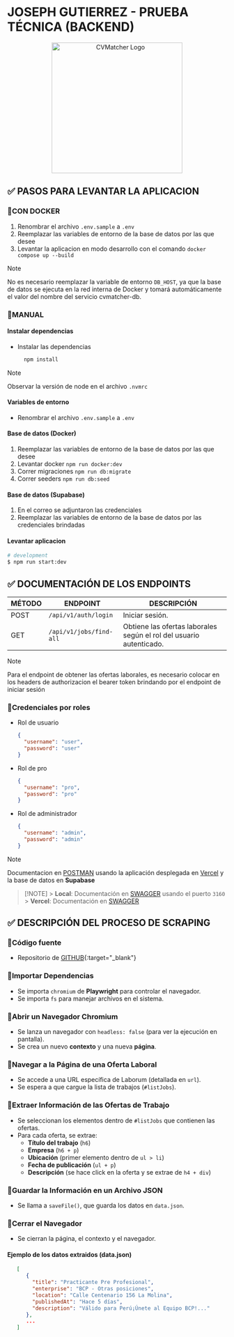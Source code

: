 # JOSEPH GUTIERREZ - PRUEBA TÉCNICA (BACKEND)

<p align="center">
  <img src="https://www.cvmatcher.app/images/shortlogo.webp"
  width="300" alt="CVMatcher Logo" />
  </a>
</p>

## ✅ PASOS PARA LEVANTAR LA APLICACION

### 🔹CON DOCKER

1. Renombrar el archivo `.env.sample` a `.env`
2. Reemplazar las variables de entorno de la base de datos por las que desee
3. Levantar la aplicacion en modo desarrollo con el comando `docker compose up --build`

> [!NOTE]
> No es necesario reemplazar la variable de entorno `DB_HOST`, ya que la
> base de datos se ejecuta en la red interna de Docker y tomará automáticamente
> el valor del nombre del servicio cvmatcher-db.

### 🔹MANUAL

#### Instalar dependencias

- Instalar las dependencias

  ```bash
    npm install
  ```

> [!NOTE]
> Observar la versión de node en el archivo `.nvmrc`

#### Variables de entorno

- Renombrar el archivo `.env.sample` a `.env`

#### Base de datos (Docker)

1. Reemplazar las variables de entorno de la base de datos por las que desee
2. Levantar docker `npm run docker:dev`
3. Correr migraciones `npm run db:migrate`
4. Correr seeders `npm run db:seed`

#### Base de datos (Supabase)

1. En el correo se adjuntaron las credenciales
2. Reemplazar las variables de entorno de la base de datos por las credenciales brindadas

#### Levantar aplicacion

```bash
# development
$ npm run start:dev
```

## ✅ DOCUMENTACIÓN DE LOS ENDPOINTS

| MÉTODO | ENDPOINT                | DESCRIPCIÓN                                                         |
| ------ | ----------------------- | ------------------------------------------------------------------- |
| POST   | `/api/v1/auth/login`    | Iniciar sesión.                                                     |
| GET    | `/api/v1/jobs/find-all` | Obtiene las ofertas laborales según el rol del usuario autenticado. |

> [!NOTE]
> Para el endpoint de obtener las ofertas laborales, es necesario colocar en los
> headers de authorizacion el bearer token brindando por el endpoint de iniciar
> sesión

### 🔹Credenciales por roles

- Rol de usuario

  ```json
  {
    "username": "user",
    "password": "user"
  }
  ```

- Rol de pro

  ```json
  {
    "username": "pro",
    "password": "pro"
  }
  ```

- Rol de administrador

  ```json
  {
    "username": "admin",
    "password": "admin"
  }
  ```

> [!NOTE]
> Documentacion en [POSTMAN](https://documenter.getpostman.com/view/29145466/2sAYXCidJr) usando la aplicación desplegada en [Vercel](https://joseph-gutierrez-prueba-tecnica-cvmatcher-back.vercel.app) y la base
> de datos en **Supabase**

> [!NOTE] > **Local**: Documentación en [SWAGGER](http://localhost:3160/documentation) usando el puerto `3160` > **Vercel**: Documentación en [SWAGGER](https://joseph-gutierrez-prueba-tecnica-cvmatcher-back.vercel.app/documentation)

## ✅ DESCRIPCIÓN DEL PROCESO DE SCRAPING

### 🔹Código fuente

- Repositorio de [GITHUB](https://github.com/bjgonzalesg/https-github.com-bjgonzalesg-joseph-gutierrez-prueba-tecnica-cvmatcher-web-scraping.git){:target="\_blank"}

### 🔹Importar Dependencias

- Se importa `chromium` de **Playwright** para controlar el navegador.
- Se importa `fs` para manejar archivos en el sistema.

### 🔹Abrir un Navegador Chromium

- Se lanza un navegador con `headless: false` (para ver la ejecución en pantalla).
- Se crea un nuevo **contexto** y una nueva **página**.

### 🔹Navegar a la Página de una Oferta Laboral

- Se accede a una URL específica de Laborum (detallada en `url`).
- Se espera a que cargue la lista de trabajos (`#listJobs`).

### 🔹Extraer Información de las Ofertas de Trabajo

- Se seleccionan los elementos dentro de `#listJobs` que contienen las ofertas.
- Para cada oferta, se extrae:
  - **Título del trabajo** (`h6`)
  - **Empresa** (`h6 + p`)
  - **Ubicación** (primer elemento dentro de `ul > li`)
  - **Fecha de publicación** (`ul + p`)
  - **Descripción** (se hace click en la oferta y se extrae de `h4 + div`)

### 🔹Guardar la Información en un Archivo JSON

- Se llama a `saveFile()`, que guarda los datos en `data.json`.

### 🔹Cerrar el Navegador

- Se cierran la página, el contexto y el navegador.

#### Ejemplo de los datos extraidos (data.json)

```json
   [
      {
        "title": "Practicante Pre Profesional",
        "enterprise": "BCP - Otras posiciones",
        "location": "Calle Centenario 156 La Molina",
        "publishedAt": "Hace 5 días",
        "description": "Válido para Perú¡Únete al Equipo BCP!..."
      },
      ...
   ]
```
